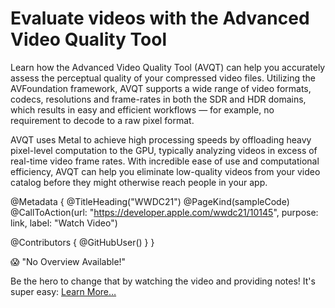 # Evaluate videos with the Advanced Video Quality Tool

Learn how the Advanced Video Quality Tool (AVQT) can help you accurately assess the perceptual quality of your compressed video files. Utilizing the AVFoundation framework, AVQT supports a wide range of video formats, codecs, resolutions and frame-rates in both the SDR and HDR domains, which results in easy and efficient workflows — for example, no requirement to decode to a raw pixel format.

AVQT uses Metal to achieve high processing speeds by offloading heavy pixel-level computation to the GPU, typically analyzing videos in excess of real-time video frame rates. With incredible ease of use and computational efficiency, AVQT can help you eliminate low-quality videos from your video catalog before they might otherwise reach people in your app.

@Metadata {
   @TitleHeading("WWDC21")
   @PageKind(sampleCode)
   @CallToAction(url: "https://developer.apple.com/wwdc21/10145", purpose: link, label: "Watch Video")

   @Contributors {
      @GitHubUser(<replace this with your GitHub handle>)
   }
}

😱 "No Overview Available!"

Be the hero to change that by watching the video and providing notes! It's super easy:
 [Learn More…](https://wwdcnotes.github.io/WWDCNotes/documentation/wwdcnotes/contributing)
